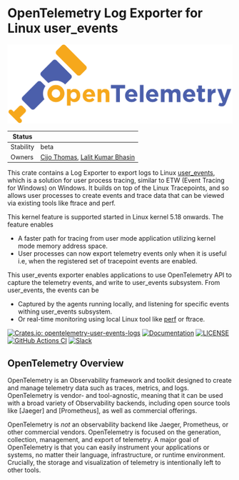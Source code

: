 # OpenTelemetry Log Exporter for Linux user_events

![OpenTelemetry — An observability framework for cloud-native software.][splash]

[splash]: https://raw.githubusercontent.com/open-telemetry/opentelemetry-rust/main/assets/logo-text.png

| Status        |           |
| ------------- |-----------|
| Stability     | beta      |
| Owners        | [Cijo Thomas](https://github.com/cijothomas), [Lalit Kumar Bhasin](https://github.com/lalitb) |

This crate contains a Log Exporter to export logs to Linux
[user_events](https://docs.kernel.org/trace/user_events.html), which is a
solution for user process tracing, similar to ETW (Event Tracing for Windows) on
Windows. It builds on top of the Linux Tracepoints, and so allows user processes
to create events and trace data that can be viewed via existing tools like
ftrace and perf.

This kernel feature is supported started in Linux kernel 5.18 onwards. The feature enables
 - A faster path for tracing from user mode application utilizing kernel mode memory address space. 
 - User processes can now export telemetry events only when it is useful i.e, when the registered set of tracepoint events are enabled.

 This user_events exporter enables applications to use OpenTelemetry API to capture the telemetry events, and write to user_events subsystem. From user_events, the events can be
  - Captured by the agents running locally, and listening for specific events withing user_events subsystem.
  - Or real-time monitoring using local Linux tool like [perf](https://perf.wiki.kernel.org/index.php/Main_Page) or ftrace.

[![Crates.io: opentelemetry-user-events-logs](https://img.shields.io/crates/v/opentelemetry-user-events-logs.svg)](https://crates.io/crates/opentelemetry-user-events-logs)
[![Documentation](https://docs.rs/opentelemetry-user-events-logs/badge.svg)](https://docs.rs/opentelemetry-user-events-logs)
[![LICENSE](https://img.shields.io/crates/l/opentelemetry-user-events-logs)](./LICENSE)
[![GitHub Actions CI](https://github.com/open-telemetry/opentelemetry-rust-contrib/workflows/CI/badge.svg)](https://github.com/open-telemetry/opentelemetry-rust-contrib/actions?query=workflow%3ACI+branch%3Amain)
[![Slack](https://img.shields.io/badge/slack-@cncf/otel/rust-brightgreen.svg?logo=slack)](https://cloud-native.slack.com/archives/C03GDP0H023)

## OpenTelemetry Overview

OpenTelemetry is an Observability framework and toolkit designed to create and
manage telemetry data such as traces, metrics, and logs. OpenTelemetry is
vendor- and tool-agnostic, meaning that it can be used with a broad variety of
Observability backends, including open source tools like [Jaeger] and
[Prometheus], as well as commercial offerings.

OpenTelemetry is *not* an observability backend like Jaeger, Prometheus, or other
commercial vendors. OpenTelemetry is focused on the generation, collection,
management, and export of telemetry. A major goal of OpenTelemetry is that you
can easily instrument your applications or systems, no matter their language,
infrastructure, or runtime environment. Crucially, the storage and visualization
of telemetry is intentionally left to other tools.
